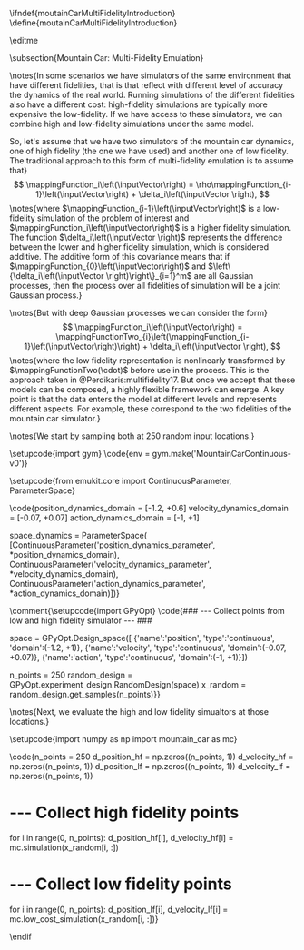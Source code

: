 \ifndef{moutainCarMultiFidelityIntroduction}
\define{moutainCarMultiFidelityIntroduction}

\editme

\subsection{Mountain Car: Multi-Fidelity Emulation}

\notes{In some scenarios we have simulators of the same environment
that have different fidelities, that is that reflect with different
level of accuracy the dynamics of the real world. Running simulations
of the different fidelities also have a different cost: high-fidelity
simulations are typically more expensive the low-fidelity. If we have access to
these simulators, we can combine high and low-fidelity simulations
under the same model.

So, let's assume that we have two simulators of the mountain car
dynamics, one of high fidelity (the one we have used) and another one
of low fidelity. The traditional approach to this form of
multi-fidelity emulation is to assume that}
$$
\mappingFunction_i\left(\inputVector\right) = \rho\mappingFunction_{i-1}\left(\inputVector\right) + \delta_i\left(\inputVector \right),
$$
\notes{where $\mappingFunction_{i-1}\left(\inputVector\right)$ is a
low-fidelity simulation of the problem of interest and
$\mappingFunction_i\left(\inputVector\right)$ is a higher fidelity
simulation. The function $\delta_i\left(\inputVector \right)$
represents the difference between the lower and higher fidelity
simulation, which is considered additive. The additive form of this
covariance means that if
$\mappingFunction_{0}\left(\inputVector\right)$ and
$\left\{\delta_i\left(\inputVector \right)\right\}_{i=1}^m$ are all
Gaussian processes, then the process over all fidelities of simulation
will be a joint Gaussian process.}

\notes{But with deep Gaussian processes we can consider the form}
$$
\mappingFunction_i\left(\inputVector\right) = \mappingFunctionTwo_{i}\left(\mappingFunction_{i-1}\left(\inputVector\right)\right) + \delta_i\left(\inputVector \right),
$$
\notes{where the low fidelity representation is nonlinearly transformed by $\mappingFunctionTwo(\cdot)$ before use in the process. This is the approach taken in @Perdikaris:multifidelity17. But once we accept that these models can be composed, a highly flexible framework can emerge. A key point is that the data enters the model at different levels and represents different aspects. For example, these correspond to the two fidelities of the mountain car simulator.}

\notes{We start by sampling both at 250 random input locations.}

\setupcode{import gym}
\code{env = gym.make('MountainCarContinuous-v0')}

\setupcode{from emukit.core import ContinuousParameter, ParameterSpace}

\code{position_dynamics_domain = [-1.2, +0.6]
velocity_dynamics_domain = [-0.07, +0.07]
action_dynamics_domain = [-1, +1]

space_dynamics = ParameterSpace(
          [ContinuousParameter('position_dynamics_parameter', *position_dynamics_domain), 
           ContinuousParameter('velocity_dynamics_parameter', *velocity_dynamics_domain),
           ContinuousParameter('action_dynamics_parameter', *action_dynamics_domain)])}

\comment{\setupcode{import GPyOpt}
\code{### --- Collect points from low and high fidelity simulator --- ###

space = GPyOpt.Design_space([
        {'name':'position', 'type':'continuous', 'domain':(-1.2, +1)},
        {'name':'velocity', 'type':'continuous', 'domain':(-0.07, +0.07)},
        {'name':'action', 'type':'continuous', 'domain':(-1, +1)}])

n_points = 250
random_design = GPyOpt.experiment_design.RandomDesign(space)
x_random = random_design.get_samples(n_points)}}

\notes{Next, we evaluate the high and low fidelity simualtors at those locations.}

\setupcode{import numpy as np
import mountain_car as mc}

\code{n_points = 250
d_position_hf = np.zeros((n_points, 1))
d_velocity_hf = np.zeros((n_points, 1))
d_position_lf = np.zeros((n_points, 1))
d_velocity_lf = np.zeros((n_points, 1))

# --- Collect high fidelity points
for i in range(0, n_points):
    d_position_hf[i], d_velocity_hf[i] = mc.simulation(x_random[i, :])

# --- Collect low fidelity points  
for i in range(0, n_points):
    d_position_lf[i], d_velocity_lf[i] = mc.low_cost_simulation(x_random[i, :])}

\endif
